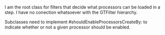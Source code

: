 I am the root class for filters that decide what processors can be loaded in a step. I have no conection whatsoever with the GTFilter hierarchy.Subclasses need to implement #shouldEnableProcessorsCreateBy: to indicate whether or not a given processor should be enabled.